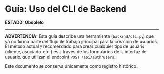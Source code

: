 # Guía: Uso del CLI de Backend

**ESTADO: Obsoleto**

---

**ADVERTENCIA:** Esta guía describe una herramienta (`backend/cli.py`) que ya no forma parte del flujo de trabajo principal para la creación de usuarios. El método actual y recomendado para crear cualquier tipo de usuario (cliente, asociado, etc.) es a través de los formularios de la interfaz de usuario, que utilizan el endpoint `POST /api/auth/users`.

Este documento se conserva únicamente como registro histórico.